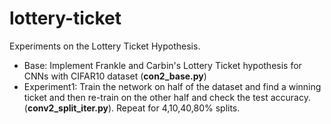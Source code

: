 # lottery-ticket
Experiments on the Lottery Ticket Hypothesis. 
- Base: Implement Frankle and Carbin's Lottery Ticket hypothesis for CNNs with CIFAR10 dataset (**con2_base.py**)
- Experiment1: Train the network on half of the dataset and find a winning ticket and then re-train on the other half and check the test accuracy. (**conv2_split_iter.py**). Repeat for 4,10,40,80% splits.

